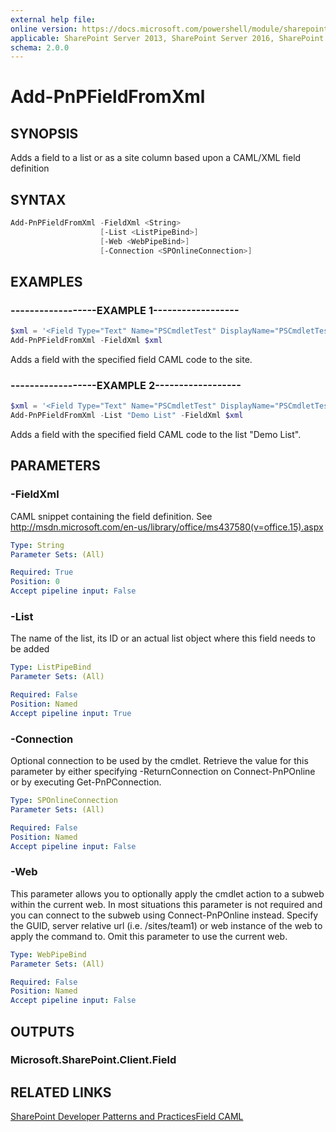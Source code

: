 ```yaml
---
external help file:
online version: https://docs.microsoft.com/powershell/module/sharepoint-pnp/add-pnpfieldfromxml
applicable: SharePoint Server 2013, SharePoint Server 2016, SharePoint Server 2019, SharePoint Online
schema: 2.0.0
---
```


# Add-PnPFieldFromXml

## SYNOPSIS
Adds a field to a list or as a site column based upon a CAML/XML field definition

## SYNTAX 

```powershell
Add-PnPFieldFromXml -FieldXml <String>
                    [-List <ListPipeBind>]
                    [-Web <WebPipeBind>]
                    [-Connection <SPOnlineConnection>]
```

## EXAMPLES

### ------------------EXAMPLE 1------------------
```powershell
$xml = '<Field Type="Text" Name="PSCmdletTest" DisplayName="PSCmdletTest" ID="{27d81055-f208-41c9-a976-61c5473eed4a}" Group="Test" Required="FALSE" StaticName="PSCmdletTest" />'
Add-PnPFieldFromXml -FieldXml $xml
```

Adds a field with the specified field CAML code to the site.

### ------------------EXAMPLE 2------------------
```powershell
$xml = '<Field Type="Text" Name="PSCmdletTest" DisplayName="PSCmdletTest" ID="{27d81055-f208-41c9-a976-61c5473eed4a}" Group="Test" Required="FALSE" StaticName="PSCmdletTest" />'
Add-PnPFieldFromXml -List "Demo List" -FieldXml $xml
```

Adds a field with the specified field CAML code to the list "Demo List".

## PARAMETERS

### -FieldXml
CAML snippet containing the field definition. See http://msdn.microsoft.com/en-us/library/office/ms437580(v=office.15).aspx

```yaml
Type: String
Parameter Sets: (All)

Required: True
Position: 0
Accept pipeline input: False
```

### -List
The name of the list, its ID or an actual list object where this field needs to be added

```yaml
Type: ListPipeBind
Parameter Sets: (All)

Required: False
Position: Named
Accept pipeline input: True
```

### -Connection
Optional connection to be used by the cmdlet. Retrieve the value for this parameter by either specifying -ReturnConnection on Connect-PnPOnline or by executing Get-PnPConnection.

```yaml
Type: SPOnlineConnection
Parameter Sets: (All)

Required: False
Position: Named
Accept pipeline input: False
```

### -Web
This parameter allows you to optionally apply the cmdlet action to a subweb within the current web. In most situations this parameter is not required and you can connect to the subweb using Connect-PnPOnline instead. Specify the GUID, server relative url (i.e. /sites/team1) or web instance of the web to apply the command to. Omit this parameter to use the current web.

```yaml
Type: WebPipeBind
Parameter Sets: (All)

Required: False
Position: Named
Accept pipeline input: False
```

## OUTPUTS

### Microsoft.SharePoint.Client.Field

## RELATED LINKS

[SharePoint Developer Patterns and Practices](https://aka.ms/sppnp)[Field CAML](http://msdn.microsoft.com/en-us/library/office/ms437580(v=office.15).aspx)